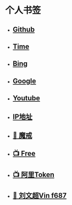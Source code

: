 # 个人书签

- ## [Github](https://github.com/)

- ## [Time](https://time.is/)

- ## [Bing](https://cn.bing.com/)

- ## [Google](https://www.google.com/ncr)

- ## [Youtube](https://www.youtube.com/)

- ## [IP地址](https://ip125.com/)

- ## [💍 魔戒](https://按量计费.com)

- ## [📺 Free](https://www.freeok.pro/)
  
- ## [📺 阿里Token](https://alist.nn.ci/zh/guide/drivers/aliyundrive.html)

- ## [📕 刘文超Vin f687](https://wenchaoedu.lanzouw.com/b01bej7ud)
